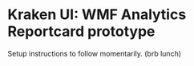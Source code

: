 # Kraken UI: WMF Analytics Reportcard prototype

Setup instructions to follow momentarily. (brb lunch)

